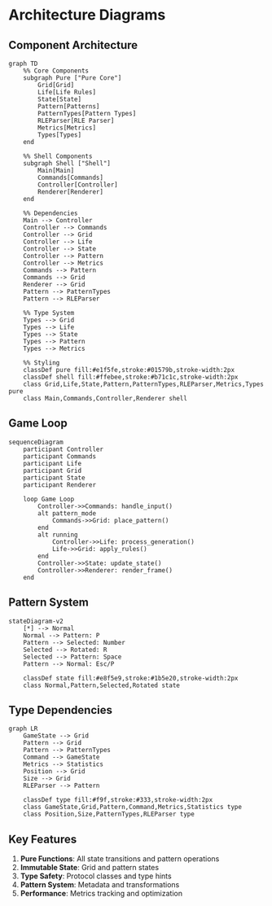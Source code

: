 # Architecture Diagrams

## Component Architecture

```mermaid
graph TD
    %% Core Components
    subgraph Pure ["Pure Core"]
        Grid[Grid]
        Life[Life Rules]
        State[State]
        Pattern[Patterns]
        PatternTypes[Pattern Types]
        RLEParser[RLE Parser]
        Metrics[Metrics]
        Types[Types]
    end

    %% Shell Components
    subgraph Shell ["Shell"]
        Main[Main]
        Commands[Commands]
        Controller[Controller]
        Renderer[Renderer]
    end

    %% Dependencies
    Main --> Controller
    Controller --> Commands
    Controller --> Grid
    Controller --> Life
    Controller --> State
    Controller --> Pattern
    Controller --> Metrics
    Commands --> Pattern
    Commands --> Grid
    Renderer --> Grid
    Pattern --> PatternTypes
    Pattern --> RLEParser
    
    %% Type System
    Types --> Grid
    Types --> Life
    Types --> State
    Types --> Pattern
    Types --> Metrics

    %% Styling
    classDef pure fill:#e1f5fe,stroke:#01579b,stroke-width:2px
    classDef shell fill:#ffebee,stroke:#b71c1c,stroke-width:2px
    class Grid,Life,State,Pattern,PatternTypes,RLEParser,Metrics,Types pure
    class Main,Commands,Controller,Renderer shell
```

## Game Loop

```mermaid
sequenceDiagram
    participant Controller
    participant Commands
    participant Life
    participant Grid
    participant State
    participant Renderer
    
    loop Game Loop
        Controller->>Commands: handle_input()
        alt pattern_mode
            Commands->>Grid: place_pattern()
        end
        alt running
            Controller->>Life: process_generation()
            Life->>Grid: apply_rules()
        end
        Controller->>State: update_state()
        Controller->>Renderer: render_frame()
    end
```

## Pattern System

```mermaid
stateDiagram-v2
    [*] --> Normal
    Normal --> Pattern: P
    Pattern --> Selected: Number
    Selected --> Rotated: R
    Selected --> Pattern: Space
    Pattern --> Normal: Esc/P

    classDef state fill:#e8f5e9,stroke:#1b5e20,stroke-width:2px
    class Normal,Pattern,Selected,Rotated state
```

## Type Dependencies

```mermaid
graph LR
    GameState --> Grid
    Pattern --> Grid
    Pattern --> PatternTypes
    Command --> GameState
    Metrics --> Statistics
    Position --> Grid
    Size --> Grid
    RLEParser --> Pattern
    
    classDef type fill:#f9f,stroke:#333,stroke-width:2px
    class GameState,Grid,Pattern,Command,Metrics,Statistics type
    class Position,Size,PatternTypes,RLEParser type
```

## Key Features

1. **Pure Functions**: All state transitions and pattern operations
2. **Immutable State**: Grid and pattern states
3. **Type Safety**: Protocol classes and type hints
4. **Pattern System**: Metadata and transformations
5. **Performance**: Metrics tracking and optimization
